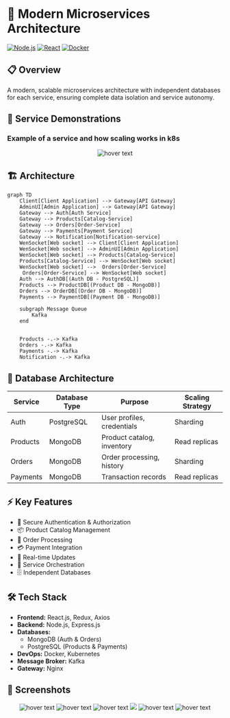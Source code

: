 # 🚀 Modern Microservices Architecture

[![Node.js](https://img.shields.io/badge/Node.js-18.x-green.svg)](https://nodejs.org/)
[![React](https://img.shields.io/badge/React-18.x-blue.svg)](https://reactjs.org/)
[![Docker](https://img.shields.io/badge/Docker-Latest-blue.svg)](https://www.docker.com/)

## 📋 Overview
A modern, scalable microservices architecture with independent databases for each service, ensuring complete data isolation and service autonomy.

## 🎥 Service Demonstrations
### Example of a service and how scaling works in k8s
<p align="center">
  <img src="https://i.postimg.cc/4yyzM3LX/argo.jpg" title="hover text">
</p>

## 🏗️ Architecture
```mermaid
graph TD
    Client[Client Application] --> Gateway[API Gateway]
    AdminUI[Admin Application] --> Gateway[API Gateway]
    Gateway --> Auth[Auth Service]
    Gateway --> Products[Catalog-Service]
    Gateway --> Orders[Order-Service]
    Gateway --> Payments[Payment Service]
    Gateway --> Notification[Notification-service]
    WenSocket[Web socket] --> Client[Client Application]
    WenSocket[Web socket] --> AdminUI[Admin Application]
    WenSocket[Web socket] --> Products[Catalog-Service]
    Products[Catalog-Service] --> WenSocket[Web socket]
    WenSocket[Web socket] -->  Orders[Order-Service]
     Orders[Order-Service] --> WenSocket[Web socket] 
    Auth --> AuthDB[(Auth DB - PostgreSQL)]
    Products --> ProductDB[(Product DB - MongoDB)]
    Orders --> OrderDB[(Order DB - MongoDB)]
    Payments --> PaymentDB[(Payment DB - MongoDB)]
    
    subgraph Message Queue
        Kafka
    end
    
    
    Products -.-> Kafka
    Orders -.-> Kafka
    Payments -.-> Kafka
    Notification -.-> Kafka
```

## 💾 Database Architecture

| Service | Database Type | Purpose | Scaling Strategy |
|---------|--------------|---------|------------------|
| Auth | PostgreSQL | User profiles, credentials | Sharding |
| Products | MongoDB | Product catalog, inventory | Read replicas |
| Orders | MongoDB | Order processing, history | Sharding |
| Payments | MongoDB | Transaction records | Read replicas |

## ⚡ Key Features
- 🔐 Secure Authentication & Authorization
- 📦 Product Catalog Management
- 🛒 Order Processing
- 💳 Payment Integration
- 📡 Real-time Updates
- 🔄 Service Orchestration
- 🗄️ Independent Databases

## 🛠️ Tech Stack
- **Frontend:** React.js, Redux, Axios
- **Backend:** Node.js, Express.js
- **Databases:** 
  - MongoDB (Auth & Orders)
  - PostgreSQL (Products & Payments)
- **DevOps:** Docker, Kubernetes
- **Message Broker:** Kafka
- **Gateway:** Nginx

## 🚀 Screenshots 

<p align="center">
  
  <img src="https://i.postimg.cc/NFRrZr8q/Screenshot-2024-11-21-201716.jpg" title="hover text">
  <img src="https://i.postimg.cc/fRCYwXGM/Screenshot-2024-11-21-172149.jpg" title="hover text">
  <img src="https://i.postimg.cc/wBbJNzxP/Screenshot-2024-11-21-173436.jpg" title="hover text">
  <img src="https://i.postimg.cc/zBbhSQVf/Screenshot-2024-11-21-173527.jpg">
  <img src="https://i.postimg.cc/4dD9819Q/Screenshot-2024-11-21-173616.jpg" title="hover text">
  <img src="https://i.postimg.cc/VLjjV24r/Screenshot-2024-11-21-150319.jpg" title="hover text">
</p>
